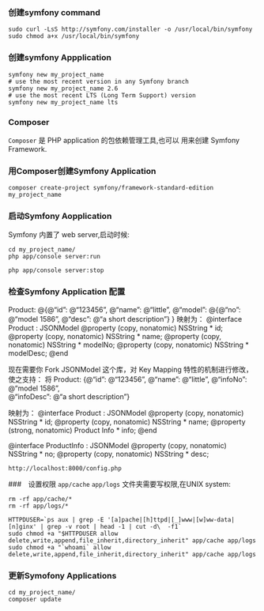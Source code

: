 ### 创建symfony command
```
sudo curl -LsS http://symfony.com/installer -o /usr/local/bin/symfony
sudo chmod a+x /usr/local/bin/symfony
```
### 创建symfony Appplication
```
symfony new my_project_name
# use the most recent version in any Symfony branch
symfony new my_project_name 2.6
# use the most recent LTS (Long Term Support) version
symfony new my_project_name lts
```

### Composer
`Composer` 是 PHP application 的包依赖管理工具,也可以
用来创建 Symfony Framework.

### 用Composer创建Symfony Application
```composer create-project symfony/framework-standard-edition my_project_name```

### 启动Symfony Aopplication
Symfony 内置了 web server,启动时候:
```
cd my_project_name/
php app/console server:run

php app/console server:stop
```

### 检查Symfony Application 配置
Product: @{@“id”: @“123456”,
                   @“name”: @“little”,
                   @“model”: @{@“no”: @“model 1586”,  @“desc”: @“a short description”} }
映射为：
@interface Product : JSONModel
@property (copy, nonatomic) NSString * id;
@property (copy, nonatomic) NSString * name;
@property (copy, nonatomic) NSString * modelNo;
@property (copy, nonatomic) NSString * modelDesc;
@end

现在需要你 Fork JSONModel 这个库，对 Key Mapping 特性的机制进行修改，使之支持：
将
Product: {@“id”: @“123456”,
                @“name”: @“little”,
                @“infoNo”: @“model 1586”,  
                @“infoDesc”: @“a short description”}

映射为：
@interface Product : JSONModel
@property (copy, nonatomic) NSString * id;
@property (copy, nonatomic) NSString * name;
@property (strong, nonatomic) Product Info  * info;
@end

@interface ProductInfo : JSONModel
@property (copy, nonatomic) NSString * no;
@property (copy, nonatomic) NSString * desc;
<!-- @end -->
```
http://localhost:8000/config.php
```

###　设置权限
`app/cache` `app/logs` 文件夹需要写权限,在UNIX system:
```
rm -rf app/cache/*
rm -rf app/logs/*

HTTPDUSER=`ps aux | grep -E '[a]pache|[h]ttpd|[_]www|[w]ww-data|[n]ginx' | grep -v root | head -1 | cut -d\  -f1`
sudo chmod +a "$HTTPDUSER allow delete,write,append,file_inherit,directory_inherit" app/cache app/logs
sudo chmod +a "`whoami` allow delete,write,append,file_inherit,directory_inherit" app/cache app/logs
```


### 更新Symofony Applications
```
cd my_project_name/
composer update
```
